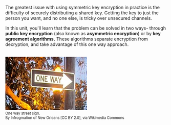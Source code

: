 The greatest issue with using symmetric key encryption in practice is the difficulty of securely distributing a shared key. Getting the key to just the person you want, and no one else, is tricky over unsecured channels.

In this unit, you'll learn that the problem can be solved in two ways- through **public key encryption** (also known as **asymmetric encryption**) or by **key agreement algorithms.**  These algorithms separate  encryption from decryption, and take advantage of this one way approach.

<br>
<figure class="snippetimg" style="margin: 0 auto;width:160%">
  <img src=".guides/img/onewaystreet.jpg" alt="One way street sign. By Infrogmation of New Orleans [CC BY 2.0], via Wikimedia Commons">
  <figcaption style="font-size: 0.8em; text-align: left;">One way street sign.
  </br>
By Infrogmation of New Orleans [CC BY 2.0], via Wikimedia Commons</figcaption>
</figure>


